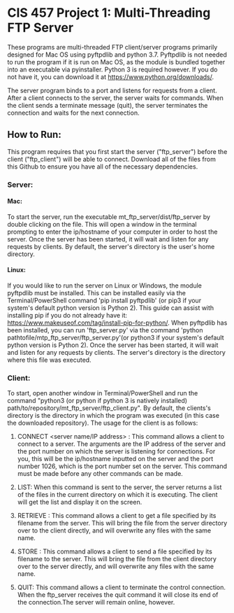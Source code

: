 # CIS 457 Project 1: Multi-Threading FTP Server

These programs are multi-threaded FTP client/server programs primarily designed for Mac OS using pyftpdlib and python 3.7. Pyftpdlib is not needed to run the program if it is run on Mac OS, as the module is bundled together into an executable via pyinstaller. Python 3 is required however. If you do not have it, you can download it at https://www.python.org/downloads/.

The server program binds to a port and listens for requests from a client. After a client connects to the server, the server waits for commands. When the client sends a terminate message (quit), the server terminates the connection and waits for the next connection.

## How to Run:

This program requires that you first start the server ("ftp_server") before the client ("ftp_client") will be able to connect. Download all of the files from this Github to ensure you have all of the necessary dependencies.

### Server:

#### Mac:

To start the server, run the executable mt_ftp_server/dist/ftp_server by double clicking on the file. This will open a window in the terminal prompting to enter the ip/hostname of your computer in order to host the server. Once the server has been started, it will wait and listen for any requests by clients. By default, the server's directory is the user's home directory. 

#### Linux:

If you would like to run the server on Linux or Windows, the module pyftpdlib must be installed. This can be installed easily via the Terminal/PowerShell command 'pip install pyftpdlib' (or pip3 if your system's default python version is Python 2). This guide can assist with installing pip if you do not already have it: https://www.makeuseof.com/tag/install-pip-for-python/. When pyftpdlib has been installed, you can run 'ftp_server.py' via the command 'python pathtofile/mtp_ftp_server/ftp_server.py'(or python3 if your system's default python version is Python 2).  Once the server has been started, it will wait and listen for any requests by clients. The server's directory is the directory where this file was executed. 
  
### Client:

To start, open another window in Terminal/PowerShell and run the command "python3 (or python if python 3 is natively installed) path/to/repository/mt_ftp_server/ftp_client.py". By default, the clients's directory is the directory in which the program was executed (in this case the downloaded repository). The usage for the client is as follows:

1.	CONNECT <server name/IP address> <server port>: This command allows a client to connect to a server. The arguments are the IP address of the server and the port number on which the server is listening for connections. For you, this will be the ip/hostname inputted on the server and the port number 1026, which is the port number set on the server. This command must be made before any other commands can be made.

2.	LIST: When this command is sent to the server, the server returns a list of the files in the current directory on which it is executing. The client will get the list and display it on the screen.

3.	RETRIEVE <filename>: This command allows a client to get a file specified by its filename from the server. This will bring the file from the server directory over to the client directly, and will overwrite any files with the same name.

4.	STORE <filename>: This command allows a client to send a file specified by its filename to the server. This will bring the file from the client directory over to the server directly, and will overwrite any files with the same name.

5.	QUIT: This command allows a client to terminate the control connection. When the ftp_server receives the quit command it will close its end of the connection.The server will remain online, however.
